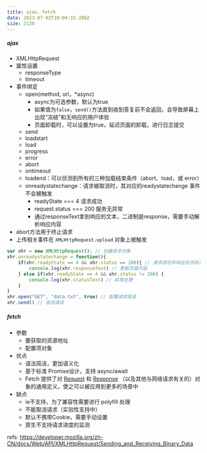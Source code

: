 ```yaml
---
title: ajax、fetch
date: 2023-07-02T10:04:15.288Z
size: 2130
---
```

##### ajax

- XMLHttpRequest
- 属性设置
  - responseType
  - timeout
- 事件绑定
  - open(method, url，*async)
    - async为可选参数，默认为true
    - 如果值为`false`，`send()`方法直到收到答复前不会返回，会导致屏幕上出现“冻结”和无响应的用户体验
    - 页面卸载时，可以设置为true，延迟页面的卸载，进行日志提交
  - send
  - loadstart
  - load
  - progress
  - error
  - abort
  - ontimeout
  - loadend：可以侦测到所有的三种加载结束条件（abort、load，或 error）
  - onreadystatechange：请求被取消时，其对应的readystatechange 事件不会被触发
    - readyState === 4  请求成功
    - request.status === 200  服务无异常
    - 通过responseText拿到响应的文本，二进制是response，需要手动解析响应内容
- abort方法用于终止请求
- 上传相关事件在 `XMLHttpRequest.upload` 对象上被触发
```js
var xhr = new XMLHttpRequest(); // 创建异步对象
xhr.onreadystatechange = function(){
	if(xhr.readyState == 4 && xhr.status == 200){ // 请求成功并响应状态码为 200
		console.log(xhr.responseText) // 更新页面内容
	} else if(xhr.readyState == 4 && xhr.status != 200) {
		console.log(xhr.statusText) // 异常处理
	}
}
xhr.open("GET", "data.txt", true) // 配置请求信息
xhr.send() // 发送请求
```

##### fetch

- 参数
  - 要获取的资源地址
  - 配置项对象
- 优点
  - 语法简洁，更加语义化
  - 基于标准 Promise设计，支持 async/await
  - Fetch 提供了对 [Request](https://developer.mozilla.org/zh-CN/docs/Web/API/Request) 和 [Response](https://developer.mozilla.org/zh-CN/docs/Web/API/Response) （以及其他与网络请求有关的）对象的通用定义，使之可以被应用到更多的场景中
- 缺点
  - ie不支持，为了兼容性需要进行 polyfill 处理
  - 不能取消请求（实验性支持中）
  - 默认不携带Cookie，需要手动设置
  - 原生不支持请求进度的监测

refs:
https://developer.mozilla.org/zh-CN/docs/Web/API/XMLHttpRequest/Sending_and_Receiving_Binary_Data
